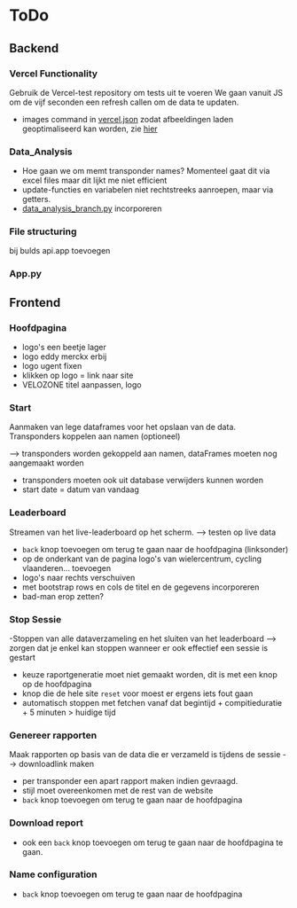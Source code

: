 # ToDo

## Backend

### Vercel Functionality
Gebruik de Vercel-test repository om tests uit te voeren
We gaan vanuit JS om de vijf seconden een refresh callen om de data te updaten.
- images command in [vercel.json](vercel.json) zodat afbeeldingen laden geoptimaliseerd kan worden, zie [hier](https://vercel.com/docs/project-configuration)

### Data_Analysis
- Hoe gaan we om memt transponder names? Momenteel gaat dit via excel files maar dit lijkt me niet efficient
- update-functies en variabelen niet rechtstreeks aanroepen, maar via getters.
- [data_analysis_branch.py](api/data_analysis_branch.py) incorporeren

### File structuring
bij bulds api.app toevoegen

### App.py

## Frontend

### Hoofdpagina
- logo's een beetje lager
- logo eddy merckx erbij
- logo ugent fixen
- klikken op logo = link naar site
- VELOZONE titel aanpassen, logo

### Start
Aanmaken van lege dataframes voor het opslaan van de data. Transponders koppelen aan namen (optioneel)

--> transponders worden gekoppeld aan namen, dataFrames moeten nog aangemaakt worden
- transponders moeten ook uit database verwijders kunnen worden
- start date = datum van vandaag

### Leaderboard
Streamen van het live-leaderboard op het scherm. --> testen op live data
- `back` knop toevoegen om terug te gaan naar de hoofdpagina (linksonder)
- op de onderkant van de pagina logo's van wielercentrum, cycling vlaanderen... toevoegen
- logo's naar rechts verschuiven
- met bootstrap rows en cols de titel en de gegevens incorporeren
- bad-man erop zetten?

### Stop Sessie
-Stoppen van alle dataverzameling en het sluiten van het leaderboard
--> zorgen dat je enkel kan stoppen wanneer er ook effectief een sessie is gestart
- keuze raportgeneratie moet niet gemaakt worden, dit is met een knop op de hoofdpagina
- knop die de hele site `reset` voor moest er ergens iets fout gaan
- automatisch stoppen met fetchen vanaf dat begintijd + compitieduratie + 5 minuten > huidige tijd

### Genereer rapporten
Maak rapporten op basis van de data die er verzameld is tijdens de sessie
--> downloadlink maken
- per transponder een apart rapport maken indien gevraagd.
- stijl moet overeenkomen met de rest van de website
- `back` knop toevoegen om terug te gaan naar de hoofdpagina

### Download report
- ook een `back` knop toevoegen om terug te gaan naar de hoofdpagina te gaan.

### Name configuration
- `back` knop toevoegen om terug te gaan naar de hoofdpagina